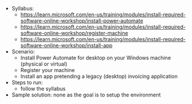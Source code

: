 - Syllabus: 
    - https://learn.microsoft.com/en-us/training/modules/install-required-software-online-workshop/install-power-automate
    - https://learn.microsoft.com/en-us/training/modules/install-required-software-online-workshop/register-machine
    - https://learn.microsoft.com/en-us/training/modules/install-required-software-online-workshop/install-app
- Scenario:
    - Install Power Automate for desktop on your Windows machine (physical or virtual)
    - Register your machine
    - Install an app pretending a legacy (desktop) invoicing application
- Steps to run:
    - follow the syllabus
- Sample solution: none as the goal is to setup the environment
